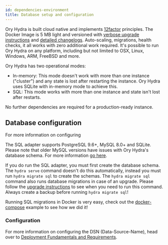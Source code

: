 ```yaml
---
id: dependencies-environment
title: Database setup and configuration
---
```


Ory Hydra is built cloud native and implements [12factor](https://www.12factor.net/) principles. The Docker Image is 5 MB light
and versioned with [verbose upgrade instructions](https://github.com/ory/hydra/blob/master/UPGRADE.md) and
[detailed changelogs](https://github.com/ory/hydra/blob/master/CHANGELOG.md). Auto-scaling, migrations, health checks, it all
works with zero additional work required. It's possible to run Ory Hydra on any platform, including but not limited to OSX, Linux,
Windows, ARM, FreeBSD and more.

Ory Hydra has two operational modes:

- In-memory: This mode doesn't work with more than one instance ("cluster") and any state is lost after restarting the instance.
  Ory Hydra uses SQLite with in-memory mode to achieve this.
- SQL: This mode works with more than one instance and state isn't lost after restarts.

No further dependencies are required for a production-ready instance.

## Database configuration

For more information on configuring

The SQL adapter supports PostgreSQL 9.6+, MySQL 8.0+ and SQLite. Please note that older MySQL versions have issues with Ory
Hydra's database schema. For more information [go here](https://github.com/ory/hydra/issues/377).

If you do run the SQL adapter, you must first create the database schema. The `hydra serve` command doesn't do this automatically,
instead you must run `hydra migrate sql` to create the schemas. The `hydra migrate sql` command also runs database migrations in
case of an upgrade. Please follow the [upgrade instructions](https://github.com/ory/hydra/blob/master/UPGRADE.md) to see when you
need to run this command. Always create a backup before running `hydra migrate sql`!

Running SQL migrations in Docker is very easy, check out the
[docker-compose](https://github.com/ory/hydra/blob/master/quickstart-postgres.yml) example to see how we did it!

### Configuration

For more information on configuring the DSN (Data-Source-Name), head over to
[Deployment Fundamentals and Requirements](https://www.ory.sh/docs/ecosystem/deployment).
